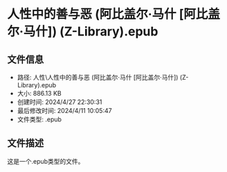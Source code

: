 ﻿# 人性中的善与恶 (阿比盖尔·马什 [阿比盖尔·马什]) (Z-Library).epub

## 文件信息
- 路径: 人性\人性中的善与恶 (阿比盖尔·马什 [阿比盖尔·马什]) (Z-Library).epub
- 大小: 886.13 KB
- 创建时间: 2024/4/27 22:30:31
- 最后修改时间: 2024/4/11 10:05:47
- 文件类型: .epub

## 文件描述
这是一个.epub类型的文件。

